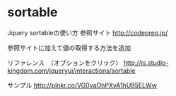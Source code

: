 # sortable

Jquery sortableの使い方
参照サイト
http://codeprep.jp/

参照サイトに加えて値の取得する方法を追加

リファレンス　（オプションをクリック）
http://js.studio-kingdom.com/jqueryui/interactions/sortable

サンプル
http://plnkr.co/VG0vaOhPXvA1hU95ELWw







